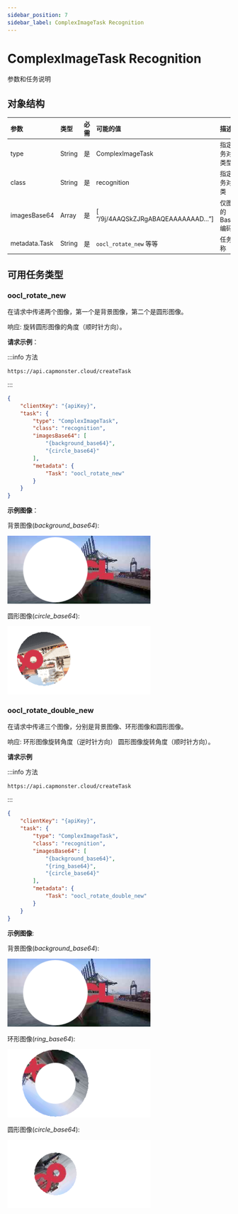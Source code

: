 ```yaml
---
sidebar_position: 7
sidebar_label: ComplexImageTask Recognition
---
```


# ComplexImageTask Recognition

参数和任务说明

## **对象结构**

|**参数**|**类型**|**必需**|**可能的值**|**描述**|
| :- | :- | :- | :- | :- |
|type|String|是|ComplexImageTask|指定任务对象类型|
|class|String|是|recognition|指定任务对象类|
|imagesBase64|Array|是|[ “/9j/4AAQSkZJRgABAQEAAAAAAAD…”]|仅图像的Base64编码|
|metadata.Task|String|是|`oocl_rotate_new` 等等|任务名称|

## **可用任务类型**

### **oocl_rotate_new**

在请求中传递两个图像，第一个是背景图像，第二个是圆形图像。

响应: 旋转圆形图像的角度（顺时针方向）。

**请求示例**：

:::info 方法
```http
https://api.capmonster.cloud/createTask
```
:::
```json
{
    "clientKey": "{apiKey}",
    "task": {
        "type": "ComplexImageTask",
        "class": "recognition",
        "imagesBase64": [
            "{background_base64}",
            "{circle_base64}"
        ],
        "metadata": {
            "Task": "oocl_rotate_new"
        }
    }
}
```

**示例图像**：

背景图像(*background_base64*):

![](ex1.png)

圆形图像(*circle_base64*):

![](ex2.png)


### **oocl_rotate_double_new**

在请求中传递三个图像，分别是背景图像、环形图像和圆形图像。

响应: 环形图像旋转角度（逆时针方向）
圆形图像旋转角度（顺时针方向）。

**请求示例**

:::info 方法
```http
https://api.capmonster.cloud/createTask
```
:::
```json
{
    "clientKey": "{apiKey}",
    "task": {
        "type": "ComplexImageTask",
        "class": "recognition",
        "imagesBase64": [
            "{background_base64}",
            "{ring_base64}",
            "{circle_base64}"
        ],
        "metadata": {
            "Task": "oocl_rotate_double_new"
        }
    }
}
```

**示例图像**:

背景图像(*background_base64*):

![](ex3.png)

环形图像(*ring_base64*):

![](ex4.png)

圆形图像(*circle_base64*):

![](ex5.png)